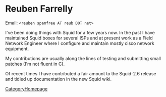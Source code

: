 # Reuben Farrelly

Email: `<reuben spamfree AT reub DOT net>`

I've been doing things with Squid for a few years now. In the past I
have maintained Squid boxes for several ISPs and at present work as a
Field Network Engineer where I configure and maintain mostly cisco
network equipment.

My contributions are usually along the lines of testing and submitting
small patches (I'm not fluent in C).

Of recent times I have contributed a fair amount to the Squid-2.6
release and tidied up documentation in the new Squid wiki.

[CategoryHomepage](/CategoryHomepage)
